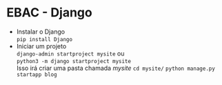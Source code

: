 # EBAC - Django
- Instalar o Django \
`pip install Django`
- Iniciar um projeto \
`django-admin startproject mysite` ou \
`python3 -m django startproject mysite` \
Isso irá criar uma pasta chamada *mysite* `cd mysite/`
`python manage.py startapp blog`